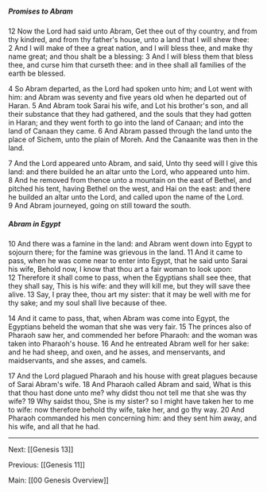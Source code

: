 ##### Promises to Abram

12 Now the Lord had said unto Abram, 
    Get thee out of thy country, and from thy kindred, and from thy father's house, unto a land that I will shew thee: 2 And I will make of thee a great nation, and I will bless thee, and make thy name great; and thou shalt be a blessing: 3 And I will bless them that bless thee, and curse him that curseth thee: and in thee shall all families of the earth be blessed.

4 So Abram departed, as the Lord had spoken unto him; and Lot went with him: and Abram was seventy and five years old when he departed out of Haran. 5 And Abram took Sarai his wife, and Lot his brother's son, and all their substance that they had gathered, and the souls that they had gotten in Haran; and they went forth to go into the land of Canaan; and into the land of Canaan they came. 6 And Abram passed through the land unto the place of Sichem, unto the plain of Moreh. And the Canaanite was then in the land.

7 And the Lord appeared unto Abram, and said, Unto thy seed will I give this land: and there builded he an altar unto the Lord, who appeared unto him. 8 And he removed from thence unto a mountain on the east of Bethel, and pitched his tent, having Bethel on the west, and Hai on the east: and there he builded an altar unto the Lord, and called upon the name of the Lord. 9 And Abram journeyed, going on still toward the south.

##### Abram in Egypt

10 And there was a famine in the land: and Abram went down into Egypt to sojourn there; for the famine was grievous in the land. 11 And it came to pass, when he was come near to enter into Egypt, that he said unto Sarai his wife, Behold now, I know that thou art a fair woman to look upon: 12 Therefore it shall come to pass, when the Egyptians shall see thee, that they shall say, This is his wife: and they will kill me, but they will save thee alive. 13 Say, I pray thee, thou art my sister: that it may be well with me for thy sake; and my soul shall live because of thee.

14 And it came to pass, that, when Abram was come into Egypt, the Egyptians beheld the woman that she was very fair. 15 The princes also of Pharaoh saw her, and commended her before Pharaoh: and the woman was taken into Pharaoh's house. 16 And he entreated Abram well for her sake: and he had sheep, and oxen, and he asses, and menservants, and maidservants, and she asses, and camels.

17 And the Lord plagued Pharaoh and his house with great plagues because of Sarai Abram's wife. 18 And Pharaoh called Abram and said, What is this that thou hast done unto me? why didst thou not tell me that she was thy wife? 19 Why saidst thou, She is my sister? so I might have taken her to me to wife: now therefore behold thy wife, take her, and go thy way. 20 And Pharaoh commanded his men concerning him: and they sent him away, and his wife, and all that he had.

---
Next: [[Genesis 13]]

Previous: [[Genesis 11]]

Main: [[00 Genesis Overview]]